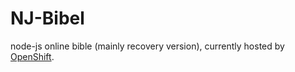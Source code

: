 # NJ-Bibel

node-js online bible (mainly recovery version), currently hosted by [OpenShift](http://online-bibel-nj-bibel.7e14.starter-us-west-2.openshiftapps.com).

